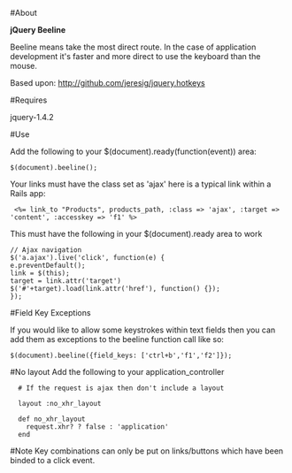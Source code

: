 #About

**jQuery Beeline** 

Beeline means take the most direct route.  In the case of application development it's faster and more direct to use the keyboard than the mouse.

Based upon: http://github.com/jeresig/jquery.hotkeys

#Requires

jquery-1.4.2

#Use

Add the following to your $(document).ready(function(event)) area:

    $(document).beeline();

Your links must have the class set as 'ajax' here is a typical link within a Rails app:

     <%= link_to "Products", products_path, :class => 'ajax', :target => 'content', :accesskey => 'f1' %>

This must have the following in your $(document).ready area to work

    // Ajax navigation
    $('a.ajax').live('click', function(e) { 
	e.preventDefault();
	link = $(this); 
	target = link.attr('target')
	$('#'+target).load(link.attr('href'), function() {});
    });

#Field Key Exceptions

If you would like to allow some keystrokes within text fields then you can add them as exceptions to the beeline function call like so:

    $(document).beeline({field_keys: ['ctrl+b','f1','f2']});


#No layout
  Add the following to your application_controller
	   
	  # If the request is ajax then don't include a layout

	  layout :no_xhr_layout
	  
	  def no_xhr_layout
	    request.xhr? ? false : 'application'
	  end

#Note
Key combinations can only be put on links/buttons which have been binded to a click event.

